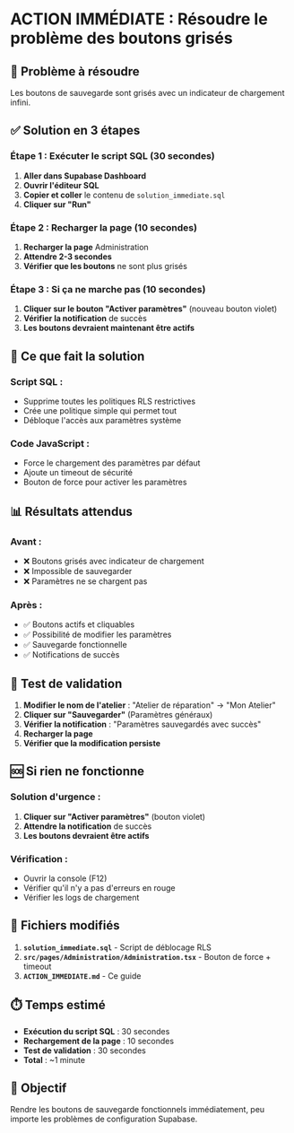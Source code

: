 # ACTION IMMÉDIATE : Résoudre le problème des boutons grisés

## 🚨 Problème à résoudre
Les boutons de sauvegarde sont grisés avec un indicateur de chargement infini.

## ✅ Solution en 3 étapes

### Étape 1 : Exécuter le script SQL (30 secondes)

1. **Aller dans Supabase Dashboard**
2. **Ouvrir l'éditeur SQL**
3. **Copier et coller** le contenu de `solution_immediate.sql`
4. **Cliquer sur "Run"**

### Étape 2 : Recharger la page (10 secondes)

1. **Recharger la page** Administration
2. **Attendre 2-3 secondes**
3. **Vérifier que les boutons** ne sont plus grisés

### Étape 3 : Si ça ne marche pas (10 secondes)

1. **Cliquer sur le bouton "Activer paramètres"** (nouveau bouton violet)
2. **Vérifier la notification** de succès
3. **Les boutons devraient maintenant être actifs**

## 🔧 Ce que fait la solution

### Script SQL :
- Supprime toutes les politiques RLS restrictives
- Crée une politique simple qui permet tout
- Débloque l'accès aux paramètres système

### Code JavaScript :
- Force le chargement des paramètres par défaut
- Ajoute un timeout de sécurité
- Bouton de force pour activer les paramètres

## 📊 Résultats attendus

### Avant :
- ❌ Boutons grisés avec indicateur de chargement
- ❌ Impossible de sauvegarder
- ❌ Paramètres ne se chargent pas

### Après :
- ✅ Boutons actifs et cliquables
- ✅ Possibilité de modifier les paramètres
- ✅ Sauvegarde fonctionnelle
- ✅ Notifications de succès

## 🧪 Test de validation

1. **Modifier le nom de l'atelier** : "Atelier de réparation" → "Mon Atelier"
2. **Cliquer sur "Sauvegarder"** (Paramètres généraux)
3. **Vérifier la notification** : "Paramètres sauvegardés avec succès"
4. **Recharger la page**
5. **Vérifier que la modification persiste**

## 🆘 Si rien ne fonctionne

### Solution d'urgence :
1. **Cliquer sur "Activer paramètres"** (bouton violet)
2. **Attendre la notification** de succès
3. **Les boutons devraient être actifs**

### Vérification :
- Ouvrir la console (F12)
- Vérifier qu'il n'y a pas d'erreurs en rouge
- Vérifier les logs de chargement

## 📁 Fichiers modifiés

1. **`solution_immediate.sql`** - Script de déblocage RLS
2. **`src/pages/Administration/Administration.tsx`** - Bouton de force + timeout
3. **`ACTION_IMMEDIATE.md`** - Ce guide

## ⏱️ Temps estimé

- **Exécution du script SQL** : 30 secondes
- **Rechargement de la page** : 10 secondes
- **Test de validation** : 30 secondes
- **Total** : ~1 minute

## 🎯 Objectif

Rendre les boutons de sauvegarde fonctionnels immédiatement, peu importe les problèmes de configuration Supabase.

